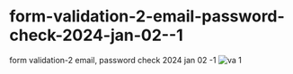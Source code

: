 # form-validation-2-email-password-check-2024-jan-02--1
form validation-2 email, password check 2024 jan 02 -1
![va 1](https://github.com/ravinath93/form-validation-2-email-password-check-2024-jan-02--1/assets/143611757/2ad778fe-7ef0-45b8-b8c4-830cef0010f5)
